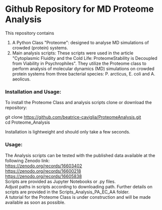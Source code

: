 # Github Repository for MD Proteome Analysis

This repository contains 
1) A Python Class "Proteome": designed to analyse MD simulations of crowded (protein) systems.
2) Main analysis scripts: These scripts were used in the article "Cytoplasmic Fluidity and the Cold Life: ProteomeStability is Decoupled from Viability in Psychrophiles".
   They utilize the Proteome class to perform analysis of molecular dynamics (MD) simulations on crowded protein systems from three bacterial species: P. arcticus, E. coli and A. aeolicus.

### Installation and Usage:
To install the Proteome Class and analysis scripts clone or download the repository:

git clone https://github.com/beatrice-caviglia/ProteomeAnalysis.git  
cd Proteome_Analysis  

Installation is lightweight and should only take a few seconds.

### Usage:
The Analysis scripts can be tested with the published data available at the following Zenodo link:  
https://zenodo.org/records/16603402  
https://zenodo.org/records/16600218  
https://zenodo.org/records/16605838  
Scripts are provided as Jupyter Notebooks or .py files.  
Adjust paths in scripts according to downloading path. Further details on scripts are provided in the Scripts_Analysis_PA_EC_AA folder.   
A tutorial for the Proteome Class is under construction and will be made available as soon as possible.  

